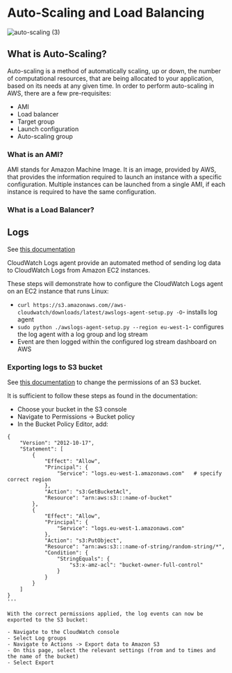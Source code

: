 # Auto-Scaling and Load Balancing

![auto-scaling (3)](https://user-images.githubusercontent.com/99980305/186672945-8ac8e518-016e-4594-8833-da0bbb05e1b0.png)

## What is Auto-Scaling?

Auto-scaling is a method of automatically scaling, up or down, the number of computational resources, that are being allocated to your application, based on its needs at any given time. In order to perform auto-scaling in AWS, there are a few pre-requisites:

- AMI
- Load balancer
- Target group
- Launch configuration
- Auto-scaling group

### What is an AMI?

AMI stands for Amazon Machine Image. It is an image, provided by AWS, that provides the information required to launch an instance with a specific configuration. Multiple instances can be launched from a single AMI, if each instance is required to have the same configuration.

### What is a Load Balancer?



## Logs

See [this documentation](https://docs.aws.amazon.com/AmazonCloudWatch/latest/logs/QuickStartEC2Instance.html)

CloudWatch Logs agent provide an automated method of sending log data to CloudWatch Logs from Amazon EC2 instances.

These steps will demonstrate how to configure the CloudWatch Logs agent on an EC2 instance that runs Linux:

- `curl https://s3.amazonaws.com//aws-cloudwatch/downloads/latest/awslogs-agent-setup.py -O`- installs log agent
- `sudo python ./awslogs-agent-setup.py --region eu-west-1`- configures the log agent with a log group and log stream
- Event are then logged within the configured log stream dashboard on AWS

### Exporting logs to S3 bucket

See [this documentation](https://docs.aws.amazon.com/AmazonCloudWatch/latest/logs/S3ExportTasksConsole.html) to change the permissions of an S3 bucket. 

It is sufficient to follow these steps as found in the documentation:

- Choose your bucket in the S3 console
- Navigate to Permissions -> Bucket policy
- In the Bucket Policy Editor, add:

```
{
    "Version": "2012-10-17",
    "Statement": [
        {
            "Effect": "Allow",
            "Principal": {
                "Service": "logs.eu-west-1.amazonaws.com"   # specify correct region
            },
            "Action": "s3:GetBucketAcl",
            "Resource": "arn:aws:s3:::name-of-bucket"
        },
        {
            "Effect": "Allow",
            "Principal": {
                "Service": "logs.eu-west-1.amazonaws.com"
            },
            "Action": "s3:PutObject",
            "Resource": "arn:aws:s3:::name-of-string/random-string/*",
            "Condition": {
                "StringEquals": {
                    "s3:x-amz-acl": "bucket-owner-full-control"
                }
            }
        }
    ]
}
'''

With the correct permissions applied, the log events can now be exported to the S3 bucket:

- Navigate to the CloudWatch console
- Select Log groups
- Navigate to Actions -> Export data to Amazon S3
- On this page, select the relevant settings (from and to times and the name of the bucket)
- Select Export
